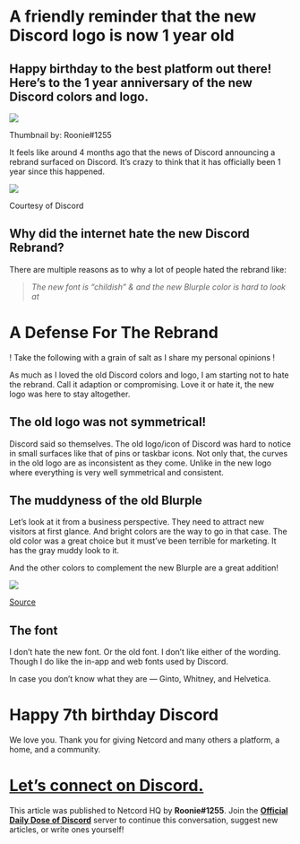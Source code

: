 A friendly reminder that the new Discord logo is now 1 year old
===============================================================

Happy birthday to the best platform out there! Here’s to the 1 year anniversary of the new Discord colors and logo.
-------------------------------------------------------------------------------------------------------------------

![](https://miro.medium.com/max/1400/1*7pcxJx5w43D3hNWbTEUXTw.png)

Thumbnail by: Roonie#1255

It feels like around 4 months ago that the news of Discord announcing a rebrand surfaced on Discord. It’s crazy to think that it has officially been 1 year since this happened.

![](https://miro.medium.com/max/1400/1*Sh9MKszn_jPW7AHYiClRFg.png)

Courtesy of Discord

Why did the internet hate the new Discord Rebrand?
--------------------------------------------------

There are multiple reasons as to why a lot of people hated the rebrand like:

> _The new font is “childish” & and the new Blurple color is hard to look at_

A Defense For The Rebrand
=========================

! Take the following with a grain of salt as I share my personal opinions !

As much as I loved the old Discord colors and logo, I am starting not to hate the rebrand. Call it adaption or compromising. Love it or hate it, the new logo was here to stay altogether.

The old logo was not symmetrical!
---------------------------------

Discord said so themselves. The old logo/icon of Discord was hard to notice in small surfaces like that of pins or taskbar icons. Not only that, the curves in the old logo are as inconsistent as they come. Unlike in the new logo where everything is very well symmetrical and consistent.

The muddyness of the old Blurple
--------------------------------

Let’s look at it from a business perspective. They need to attract new visitors at first glance. And bright colors are the way to go in that case. The old color was a great choice but it must’ve been terrible for marketing. It has the gray muddy look to it.

And the other colors to complement the new Blurple are a great addition!

![](https://miro.medium.com/max/1400/0*9QqS7eZAgz1g_f1H.png)

[Source](https://www.reddit.com/r/discordapp/comments/nczn1g/i_made_a_color_palette_to_match_the_new_discord/)

The font
--------

I don’t hate the new font. Or the old font. I don’t like either of the wording. Though I do like the in-app and web fonts used by Discord.

In case you don’t know what they are — Ginto, Whitney, and Helvetica.

Happy 7th birthday Discord
==========================

We love you. Thank you for giving Netcord and many others a platform, a home, and a community.

[Let’s connect on Discord.](https://discord.gg/JjfYGRJ2NN)
==========================================================

This article was published to Netcord HQ by **Roonie#1255**. Join the [**Official Daily Dose of Discord**](https://discord.gg/JjfYGRJ2NN) server to continue this conversation, suggest new articles, or write ones yourself!
